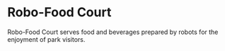 # Robo-Food Court

Robo-Food Court serves food and beverages prepared by robots for the enjoyment of park visitors.

